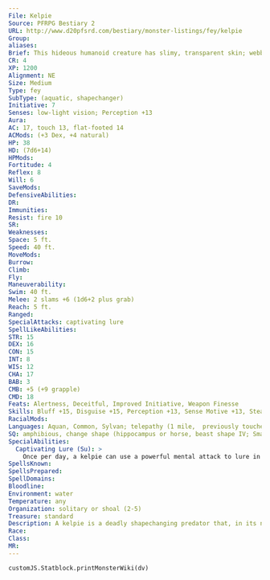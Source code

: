 ```yaml
---
File: Kelpie
Source: PFRPG Bestiary 2
URL: http://www.d20pfsrd.com/bestiary/monster-listings/fey/kelpie
Group: 
aliases: 
Brief: This hideous humanoid creature has slimy, transparent skin; webbed, humanoid hands; and a snaggletoothed, horse-like face.
CR: 4
XP: 1200
Alignment: NE
Size: Medium
Type: fey
SubType: (aquatic, shapechanger)
Initiative: 7
Senses: low-light vision; Perception +13
Aura: 
AC: 17, touch 13, flat-footed 14
ACMods: (+3 Dex, +4 natural)
HP: 38
HD: (7d6+14)
HPMods: 
Fortitude: 4
Reflex: 8
Will: 6
SaveMods: 
DefensiveAbilities: 
DR: 
Immunities: 
Resist: fire 10
SR: 
Weaknesses: 
Space: 5 ft.
Speed: 40 ft.
MoveMods: 
Burrow: 
Climb: 
Fly: 
Maneuverability: 
Swim: 40 ft.
Melee: 2 slams +6 (1d6+2 plus grab)
Reach: 5 ft.
Ranged: 
SpecialAttacks: captivating lure
SpellLikeAbilities: 
STR: 15
DEX: 16
CON: 15
INT: 8
WIS: 12
CHA: 17
BAB: 3
CMB: +5 (+9 grapple)
CMD: 18
Feats: Alertness, Deceitful, Improved Initiative, Weapon Finesse
Skills: Bluff +15, Disguise +15, Perception +13, Sense Motive +13, Stealth +13, Swim +10
RacialMods: 
Languages: Aquan, Common, Sylvan; telepathy (1 mile,  previously touched creatures only)
SQ: amphibious, change shape (hippocampus or horse, beast shape IV; Small or Medium humanoid, alter self )
SpecialAbilities:
  Captivating Lure (Su): >
    Once per day, a kelpie can use a powerful mental attack to lure in a single creature within 60 feet. The target must make a DC 16 Will saving throw or become captivated by the kelpie, thinking it is a desirable woman in mortal danger or (if in hippocampus or horse form) a valuable steed. A victim under the effects of the captivating lure moves toward the kelpie using the most direct means available. If the path leads it into a dangerous area such as through fire or off a cliff, that creature receives a second saving throw to end the effect before moving into peril; the victim does not consider water a dangerous area, and will enter the water even if it cannot swim or breathe. A captivated creature can take no actions other than to move toward the kelpie and defend itself, even if it is drowning. A victim within 5 feet of the kelpie simply stands and offers no resistance to its attacks. This effect continues as long as the kelpie is alive and the victim is within 1 mile of the kelpie. This is a mind-affecting charm effect. The save DC is Charisma-based.
SpellsKnown: 
SpellsPrepared: 
SpellDomains: 
Bloodline: 
Environment: water
Temperature: any
Organization: solitary or shoal (2-5)
Treasure: standard
Description: A kelpie is a deadly shapechanging predator that, in its natural form, appears as a hideous combination of emaciated horse and sickly humanoid, with slimy, transparent skin and long, stringy hair. Its face is long and equine, with a mouth filled with jagged teeth.  Few, however, ever see a kelpie in its true form, for kelpies almost always encounter other creatures while in disguise as a humanoid, horse, or hippocampus, reverting to their true form only after their targets have drowned so that they can feast on their victims, leaving behind only the heart and liver (as both of these organs are distasteful to most kelpies).  Kelpies can be found in saltwater and freshwater environments, including fens, rivers, swamps, and underground pools and lakes. Communities living near kelpie lairs believe that folk who die on the water or are killed by a kelpie become kelpies themselves.  Kelpies may serve as steeds for aquatic fey or other water monsters while in their hippocampus forms, sometimes without their riders ever knowing the truth of the steed's sinister nature.  A typical kelpie is 6 feet tall and weighs 170 pounds.
Race: 
Class: 
MR: 
---
```

```dataviewjs
customJS.Statblock.printMonsterWiki(dv)
```

